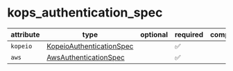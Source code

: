 # kops_authentication_spec

| attribute | type | optional | required | computed |
| --- | --- | --- | --- | --- |
| `kopeio` | [KopeioAuthenticationSpec](./KopeioAuthenticationSpec.md) |  | :white_check_mark: |  |
| `aws` | [AwsAuthenticationSpec](./AwsAuthenticationSpec.md) |  | :white_check_mark: |  |
